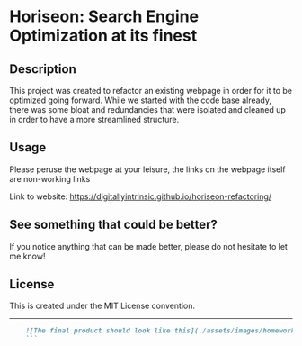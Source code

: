 # Horiseon: Search Engine Optimization at its finest

## Description

This project was created to refactor an existing webpage in order for it to be optimized going forward. 
While we started with the code base already, there was some bloat and redundancies that were isolated and cleaned up in order to have a more streamlined structure.

## Usage

Please peruse the webpage at your leisure, the links on the webpage itself are non-working links

Link to website: https://digitallyintrinsic.github.io/horiseon-refactoring/

## See something that could be better?

If you notice anything that can be made better, please do not hesitate to let me know!

## License

This is created under the MIT License convention.

---

```md
    ![The final product should look like this](./assets/images/homework-sample.png)
    ```